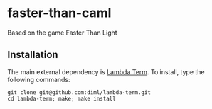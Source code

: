 # faster-than-caml
Based on the game Faster Than Light

## Installation

The main external dependency is [Lambda Term](https://github.com/diml/lambda-term). 
To install, type the following commands:

```
git clone git@github.com:diml/lambda-term.git
cd lambda-term; make; make install
```
